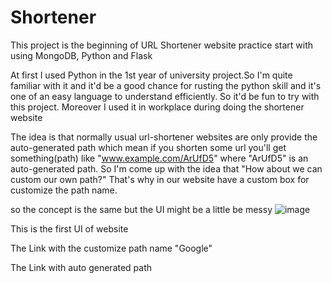 # Shortener
This project is the beginning of URL Shortener website practice start with using MongoDB, Python and Flask

At first I used Python in the 1st year of university project.So I'm quite familiar with it and it'd be a good chance for rusting 
the python skill and it's one of an easy language to understand efficiently. So it'd be fun to try with this project.
Moreover I used it in workplace during doing the shortener website

The idea is that normally usual url-shortener websites are only provide the auto-generated path 
which mean if you shorten some url you'll get something(path) like "www.example.com/ArUfD5" where "ArUfD5" is an auto-generated path.
So I'm come up with the idea that "How about we can custom our own path?" That's why in our website have a custom box for customize
the path name.

so the concept is the same but the UI might be a little be messy
![image](https://github.com/Pateezai/Shortener/assets/63127601/3867568a-ccf0-4afc-bf02-66d95b27c18a)


This is the first UI of website 

The Link with the customize path name "Google"


The Link with auto generated path

